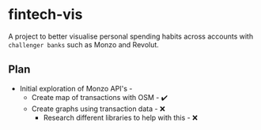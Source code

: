 # fintech-vis
A project to better visualise personal spending habits across accounts with `challenger banks` such as Monzo and Revolut.

## Plan
- Initial exploration of Monzo API's - 
  - Create map of transactions with OSM - :heavy_check_mark:
  - Create graphs using transaction data - :x:
    - Research different libraries to help with this - :x:
